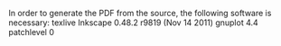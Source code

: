 In order to generate the PDF from the source, the following software is necessary:
texlive
Inkscape 0.48.2 r9819 (Nov 14 2011)
gnuplot 4.4 patchlevel 0